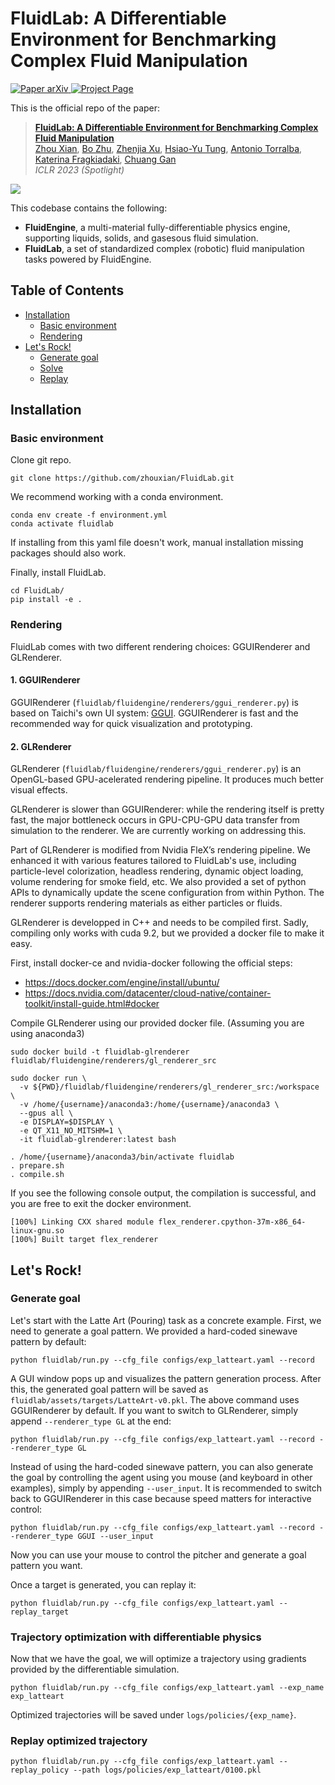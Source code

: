 
# FluidLab: A Differentiable Environment for Benchmarking Complex Fluid Manipulation

<p align="left">
    <a href='https://arxiv.org/abs/2301.06015'>
      <img src='https://img.shields.io/badge/Paper-arXiv-green?style=plastic&logo=arXiv&logoColor=green' alt='Paper arXiv'>
    </a>
    <a href='https://fluidlab2023.github.io/'>
      <img src='https://img.shields.io/badge/Project-Page-blue?style=plastic&logo=Google%20chrome&logoColor=blue' alt='Project Page'>
    </a>
</p>

This is the official repo of the paper:

> **[FluidLab: A Differentiable Environment for Benchmarking Complex Fluid Manipulation](https://fluidlab2023.github.io/)**  
> [Zhou Xian](https://zhou-xian.com/), [Bo Zhu](https://www.cs.dartmouth.edu/~bozhu/), [Zhenjia Xu](https://www.zhenjiaxu.com/), [Hsiao-Yu Tung](https://sfish0101.bitbucket.io/), [Antonio Torralba](https://groups.csail.mit.edu/vision/torralbalab/), [Katerina Fragkiadaki](https://www.cs.cmu.edu/~katef/), [Chuang Gan](https://people.csail.mit.edu/ganchuang/)   
> *ICLR 2023 (Spotlight)*

![](tasks.gif)

This codebase contains the following:
- **FluidEngine**, a multi-material fully-differentiable physics engine, supporting liquids, solids, and gasesous fluid simulation.
- **FluidLab**, a set of standardized complex (robotic) fluid manipulation tasks powered by FluidEngine.

## Table of Contents
- [Installation](#installation)
  - [Basic environment](#basic-environment)
  - [Rendering](#rendering)
- [Let's Rock!](#lets-rock)
  - [Generate goal](#generate-goal)
  - [Solve](#trajectory-optimization-with-differentiable-physics)
  - [Replay](#replay-optimized-trajectory)
## Installation
### Basic environment
Clone git repo.
```
git clone https://github.com/zhouxian/FluidLab.git
```
We recommend working with a conda environment.
```
conda env create -f environment.yml
conda activate fluidlab
```
If installing from this yaml file doesn't work, manual installation missing packages should also work.

Finally, install FluidLab.
```
cd FluidLab/
pip install -e .
```

### Rendering
FluidLab comes with two different rendering choices: GGUIRenderer and GLRenderer.

#### 1. GGUIRenderer
GGUIRenderer (`fluidlab/fluidengine/renderers/ggui_renderer.py`) is based on Taichi's own UI system: [GGUI](https://docs.taichi-lang.org/docs/ggui).
GGUIRenderer is fast and the recommended way for quick visualization and prototyping.

#### 2. GLRenderer
GLRenderer (`fluidlab/fluidengine/renderers/ggui_renderer.py`) is an OpenGL-based GPU-acelerated rendering pipeline. It produces much better visual effects.

GLRenderer is slower than GGUIRenderer: while the rendering itself is pretty fast, the major bottleneck occurs in GPU-CPU-GPU data transfer from simulation to the renderer. We are currently working on addressing this.

Part of GLRenderer is modified from Nvidia FleX’s rendering pipeline. We enhanced it with various features tailored to FluidLab's use, including particle-level colorization, headless rendering, dynamic object loading, volume rendering for smoke field, etc. We also provided a set of python APIs to dynamically update the scene configuration from within Python. The renderer supports rendering materials as either particles or fluids. 

GLRenderer is developped in C++ and needs to be compiled first. Sadly, compiling only works with cuda 9.2, but we provided a docker file to make it easy.

First, install docker-ce and nvidia-docker following the official steps:
- https://docs.docker.com/engine/install/ubuntu/
- https://docs.nvidia.com/datacenter/cloud-native/container-toolkit/install-guide.html#docker

Compile GLRenderer using our provided docker file. (Assuming you are using anaconda3)

```
sudo docker build -t fluidlab-glrenderer fluidlab/fluidengine/renderers/gl_renderer_src

sudo docker run \
  -v ${PWD}/fluidlab/fluidengine/renderers/gl_renderer_src:/workspace \
  -v /home/{username}/anaconda3:/home/{username}/anaconda3 \
  --gpus all \
  -e DISPLAY=$DISPLAY \
  -e QT_X11_NO_MITSHM=1 \
  -it fluidlab-glrenderer:latest bash

. /home/{username}/anaconda3/bin/activate fluidlab
. prepare.sh
. compile.sh
```
If you see the following console output, the compilation is successful, and you are free to exit the docker environment.
```
[100%] Linking CXX shared module flex_renderer.cpython-37m-x86_64-linux-gnu.so
[100%] Built target flex_renderer
```

## Let's Rock!
### Generate goal
Let's start with the Latte Art (Pouring) task as a concrete example.
First, we need to generate a goal pattern. We provided a hard-coded sinewave pattern by default:
```
python fluidlab/run.py --cfg_file configs/exp_latteart.yaml --record
```
A GUI window pops up and visualizes the pattern generation process. After this, the generated goal pattern will be saved as `fluidlab/assets/targets/LatteArt-v0.pkl`.
The above command uses GGUIRenderer by default. If you want to switch to GLRenderer, simply append `--renderer_type GL` at the end:
```
python fluidlab/run.py --cfg_file configs/exp_latteart.yaml --record --renderer_type GL
```
Instead of using the hard-coded sinewave pattern, you can also generate the goal by controlling the agent using you mouse (and keyboard in other examples), simply by appending `--user_input`. It is recommended to switch back to GGUIRenderer in this case because speed matters for interactive control:
```
python fluidlab/run.py --cfg_file configs/exp_latteart.yaml --record --renderer_type GGUI --user_input
```
Now you can use your mouse to control the pitcher and generate a goal pattern you want.

Once a target is generated, you can replay it:
```
python fluidlab/run.py --cfg_file configs/exp_latteart.yaml --replay_target
```

### Trajectory optimization with differentiable physics
Now that we have the goal, we will optimize a trajectory using gradients provided by the differentiable simulation.
```
python fluidlab/run.py --cfg_file configs/exp_latteart.yaml --exp_name exp_latteart
```
Optimized trajectories will be saved under ```logs/policies/{exp_name}```.

### Replay optimized trajectory
```
python fluidlab/run.py --cfg_file configs/exp_latteart.yaml --replay_policy --path logs/policies/exp_latteart/0100.pkl
```
